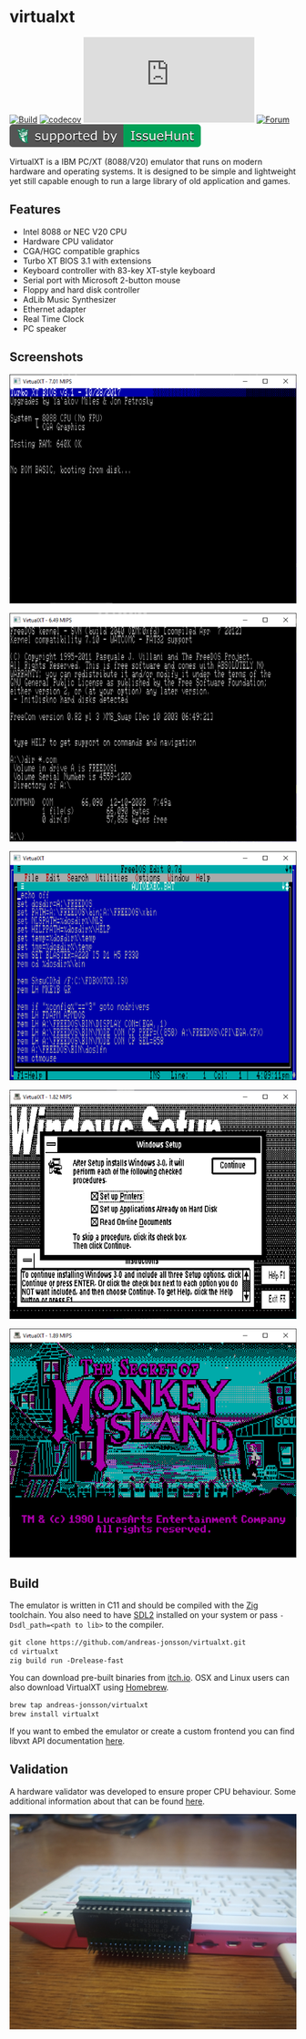 # virtualxt

[![Build](https://github.com/andreas-jonsson/virtualxt/actions/workflows/build.yml/badge.svg)](https://github.com/andreas-jonsson/virtualxt/actions/workflows/ci.yml)
[![codecov](https://codecov.io/gh/andreas-jonsson/virtualxt/branch/main/graph/badge.svg?token=miEtCEo0s4)](https://codecov.io/gh/andreas-jonsson/virtualxt)
[![Chat](https://img.shields.io/matrix/virtualxt:matrix.org)](https://matrix.to/#/#virtualxt:matrix.org)
[![Forum](https://img.shields.io/badge/forum-itch.io-red)](https://phix.itch.io/virtualxt/community)
[![Support](https://github.com/BoostIO/issuehunt-materials/raw/master/v1/issuehunt-shield-v1.svg)](https://issuehunt.io/r/andreas-jonsson/virtualxt)

VirtualXT is a IBM PC/XT (8088/V20) emulator that runs on modern hardware and operating systems.
It is designed to be simple and lightweight yet still capable enough to run a large
library of old application and games.

## Features

* Intel 8088 or NEC V20 CPU
* Hardware CPU validator
* CGA/HGC compatible graphics
* Turbo XT BIOS 3.1 with extensions
* Keyboard controller with 83-key XT-style keyboard
* Serial port with Microsoft 2-button mouse
* Floppy and hard disk controller
* AdLib Music Synthesizer
* Ethernet adapter
* Real Time Clock
* PC speaker

## Screenshots

![bios screenshot](screenshots/bios.PNG)

![freedos screenshot](screenshots/freedos.PNG)

![edit screenshot](screenshots/edit.PNG)

![win30setup screenshot](screenshots/win30setup.PNG)

![monkey screenshot](screenshots/monkey.PNG)

## Build

The emulator is written in C11 and should be compiled with the [Zig](https://ziglang.org/) toolchain.
You also need to have [SDL2](https://www.libsdl.org/) installed on your system or pass `-Dsdl_path=<path to lib>` to the compiler.

```
git clone https://github.com/andreas-jonsson/virtualxt.git
cd virtualxt
zig build run -Drelease-fast
```

You can download pre-built binaries from [itch.io](https://phix.itch.io/virtualxt/purchase). OSX and Linux users can also download VirtualXT using [Homebrew](https://brew.sh).

```
brew tap andreas-jonsson/virtualxt
brew install virtualxt
```

If you want to embed the emulator or create a custom frontend you can find libvxt API documentation [here](https://andreas-jonsson.github.io/virtualxt/docs).

## Validation

A hardware validator was developed to ensure proper CPU behaviour.
Some additional information about that can be found [here](https://hackaday.io/project/184209-virtualxt-hardware-validator).

![validator screenshot](screenshots/validator.jpg)

